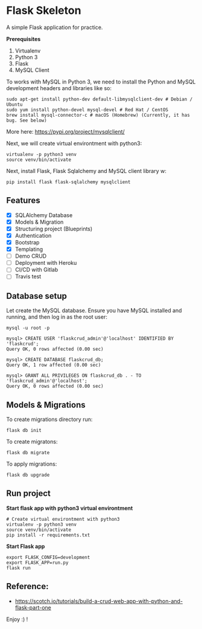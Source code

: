 # Flask Skeleton

A simple Flask application for practice.

**Prerequisites**

1. Virtualenv
2. Python 3
2. Flask
3. MySQL Client

To works with MySQL in Python 3, we need to install the Python and MySQL development headers and libraries like so:

```
sudo apt-get install python-dev default-libmysqlclient-dev # Debian / Ubuntu
sudo yum install python-devel mysql-devel # Red Hat / CentOS
brew install mysql-connector-c # macOS (Homebrew) (Currently, it has bug. See below)
```

More here: https://pypi.org/project/mysqlclient/

Next, we will create virtual environtment with python3:

```shell
virtualenv -p python3 venv
source venv/bin/activate
```

Next, install Flask, Flask Sqlalchemy and MySQL client library w:

```
pip install flask flask-sqlalchemy mysqlclient
```

## Features

- [x] SQLAlchemy Database 
- [x] Models & Migration
- [x] Structuring project (Blueprints)
- [x] Authentication
- [x] Bootstrap
- [x] Templating
- [ ] Demo CRUD
- [ ] Deployment with Heroku
- [ ] CI/CD with Gitlab
- [ ] Travis test

## Database setup

Let create the MySQL database. Ensure you have MySQL installed and running, and then log in as the root user:

```
mysql -u root -p

mysql> CREATE USER 'flaskcrud_admin'@'localhost' IDENTIFIED BY 'flaskcrud';
Query OK, 0 rows affected (0.00 sec)

mysql> CREATE DATABASE flaskcrud_db;
Query OK, 1 row affected (0.00 sec)

mysql> GRANT ALL PRIVILEGES ON flaskcrud_db . - TO 'flaskcrud_admin'@'localhost';
Query OK, 0 rows affected (0.00 sec)
```

## Models & Migrations

To create migrations directory run: 

```
flask db init
```

To create migratons: 

```
flask db migrate
```

To apply migrations: 

```
flask db upgrade
```

## Run project

**Start flask app with python3 virtual environtment**

```shell
# Create virtual environtment with python3
virtualenv -p python3 venv
source venv/bin/activate
pip install -r requirements.txt
```

**Start Flask app**

```shell
export FLASK_CONFIG=development
export FLASK_APP=run.py
flask run
```

## Reference:

- https://scotch.io/tutorials/build-a-crud-web-app-with-python-and-flask-part-one

Enjoy :) !
